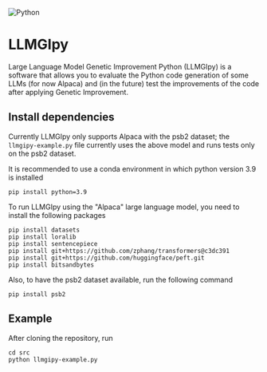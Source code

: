 ![Python](https://img.shields.io/badge/Python-3776AB?style=for-the-badge&logo=python&logoColor=white)

# LLMGIpy

Large Language Model Genetic Improvement Python (LLMGIpy) is a software that allows you to evaluate the Python code generation of some LLMs (for now Alpaca) and (in the future) test the improvements of the code after applying Genetic Improvement.

## Install dependencies

Currently LLMGIpy only supports Alpaca with the psb2 dataset; the ```llmgipy-example.py``` file currently uses the above model and runs tests only on the psb2 dataset.

It is recommended to use a conda environment in which python version 3.9 is installed
```
pip install python=3.9
```

To run LLMGIpy using the "Alpaca" large language model, you need to install the following packages
```
pip install datasets
pip install loralib
pip install sentencepiece
pip install git+https://github.com/zphang/transformers@c3dc391
pip install git+https://github.com/huggingface/peft.git
pip install bitsandbytes
```

Also, to have the psb2 dataset available, run the following command
```
pip install psb2
```

## Example

After cloning the repository, run
```
cd src
python llmgipy-example.py
```